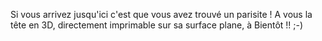 Si vous arrivez jusqu'ici c'est que vous avez trouvé un parisite ! 
A vous la tête en 3D, directement imprimable sur sa surface plane,
à Bientôt !! 
;-)
